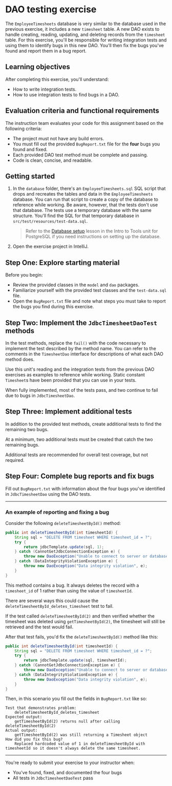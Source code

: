 # DAO testing exercise

The `EmployeeTimesheets` database is very similar to the database used in the previous exercise, it includes a new `timesheet` table. A new DAO exists to handle creating, reading, updating, and deleting records from the `timesheet` table. For this exercise, you'll be responsible for writing integration tests and using them to identify bugs in this new DAO. You'll then fix the bugs you've found and report them in a bug report.

## Learning objectives

After completing this exercise, you'll understand:

* How to write integration tests.
* How to use integration tests to find bugs in a DAO.

## Evaluation criteria and functional requirements

The instruction team evaluates your code for this assignment based on the following criteria:

* The project must not have any build errors.
* You must fill out the provided `BugReport.txt` file for the **four** bugs you found and fixed.
* Each provided DAO test method must be complete and passing.
* Code is clean, concise, and readable.

## Getting started

1. In the `database` folder, there's an `EmployeeTimesheets.sql` SQL script that drops and recreates the tables and data in the `EmployeeTimesheets` database. You can run that script to create a copy of the database to reference while working. Be aware, however, that the tests don't use that database. The tests use a temporary database with the same structure. You'll find the SQL for that temporary database in `src/test/resources/test-data.sql`.
    > Refer to the [Database setup](https://lms.techelevator.com/content_link/gitlab.com/te-curriculum/intro-to-tools-lms/postgresql/03-database-setup.md) lesson in the Intro to Tools unit for PostgreSQL if you need instructions on setting up the database.
2. Open the exercise project in IntelliJ.

## Step One: Explore starting material

Before you begin:

- Review the provided classes in the `model` and `dao` packages.
- Familiarize yourself with the provided test classes and the `test-data.sql` file.
- Open the `BugReport.txt` file and note what steps you must take to report the bugs you find during this exercise.

## Step Two: Implement the `JdbcTimesheetDaoTest` methods

In the test methods, replace the `fail()` with the code necessary to implement the test described by the method name. You can refer to the comments in the `TimesheetDao` interface for descriptions of what each DAO method does.

Use this unit's reading and the integration tests from the previous DAO exercises as examples to reference while working. Static constant `Timesheet`s have been provided that you can use in your tests.

When fully implemented, most of the tests pass, and two continue to fail due to bugs in `JdbcTimesheetDao`.

## Step Three: Implement additional tests

In addition to the provided test methods, create additional tests to find the remaining two bugs.

At a minimum, two additional tests must be created that catch the two remaining bugs.

Additional tests are recommended for overall test coverage, but not required.

## Step Four: Complete bug reports and fix bugs

Fill out `BugReport.txt` with information about the four bugs you've identified in `JdbcTimesheetDao` using the DAO tests.

---

### An example of reporting and fixing a bug

Consider the following `deleteTimesheetById()` method:

```java
public int deleteTimesheetById(int timesheetId) {
    String sql = "DELETE FROM timesheet WHERE timesheet_id = ?";
    try {
        return jdbcTemplate.update(sql, 1);
    } catch (CannotGetJdbcConnectionException e) {
        throw new DaoException("Unable to connect to server or database", e);
    } catch (DataIntegrityViolationException e) {
        throw new DaoException("Data integrity violation", e);
    }
}
```

This method contains a bug. It always deletes the record with a `timesheet_id` of 1 rather than using the value of `timesheetId`.

There are several ways this could cause the `deleteTimesheetById_deletes_timesheet` test to fail.

If the test called `deleteTimesheetById(2)` and then verified whether the timesheet was deleted using `getTimesheetById(2)`, the timesheet will still be retrieved and the test would fail.

After that test fails, you'd fix the `deleteTimesheetById()` method like this:

```java
public int deleteTimesheetById(int timesheetId) {
    String sql = "DELETE FROM timesheet WHERE timesheet_id = ?";
    try {
        return jdbcTemplate.update(sql, timesheetId);
    } catch (CannotGetJdbcConnectionException e) {
        throw new DaoException("Unable to connect to server or database", e);
    } catch (DataIntegrityViolationException e) {
        throw new DaoException("Data integrity violation", e);
    }
}
```

Then, in this scenario you fill out the fields in `BugReport.txt` like so:

```
Test that demonstrates problem:
    deleteTimesheetById_deletes_timesheet
Expected output:
    getTimesheetById(2) returns null after calling deleteTimesheetById(2)
Actual output:
    getTimesheetById(2) was still returning a Timesheet object
How did you fix this bug?
    Replaced hardcoded value of 1 in deleteTimesheetById with timesheetId so it doesn't always delete the same timesheet.
```

---

You're ready to submit your exercise to your instructor when:

* You've found, fixed, and documented the four bugs
* All tests in `JdbcTimesheetDaoTest` pass
